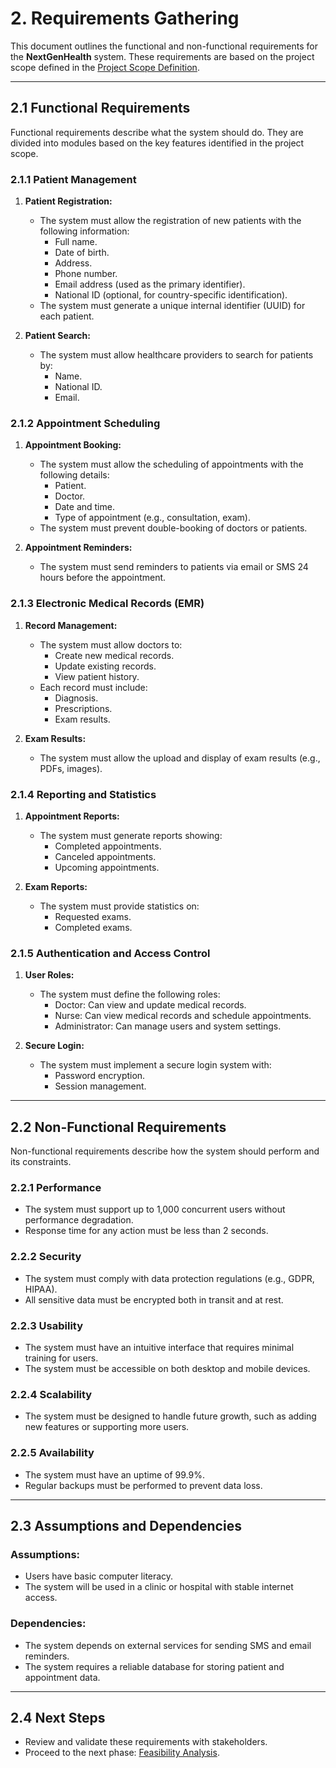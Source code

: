 # 2. Requirements Gathering

This document outlines the functional and non-functional requirements for the **NextGenHealth** system. These requirements are based on the project scope defined in the [Project Scope Definition](./01_project_scope.md).

---

## 2.1 Functional Requirements

Functional requirements describe what the system should do. They are divided into modules based on the key features identified in the project scope.

### 2.1.1 Patient Management
1. **Patient Registration:**
   - The system must allow the registration of new patients with the following information:
     - Full name.
     - Date of birth.
     - Address.
     - Phone number.
     - Email address (used as the primary identifier).
     - National ID (optional, for country-specific identification).
   - The system must generate a unique internal identifier (UUID) for each patient.

2. **Patient Search:**
   - The system must allow healthcare providers to search for patients by:
     - Name.
     - National ID.
     - Email.

### 2.1.2 Appointment Scheduling
1. **Appointment Booking:**
   - The system must allow the scheduling of appointments with the following details:
     - Patient.
     - Doctor.
     - Date and time.
     - Type of appointment (e.g., consultation, exam).
   - The system must prevent double-booking of doctors or patients.

2. **Appointment Reminders:**
   - The system must send reminders to patients via email or SMS 24 hours before the appointment.

### 2.1.3 Electronic Medical Records (EMR)
1. **Record Management:**
   - The system must allow doctors to:
     - Create new medical records.
     - Update existing records.
     - View patient history.
   - Each record must include:
     - Diagnosis.
     - Prescriptions.
     - Exam results.

2. **Exam Results:**
   - The system must allow the upload and display of exam results (e.g., PDFs, images).

### 2.1.4 Reporting and Statistics
1. **Appointment Reports:**
   - The system must generate reports showing:
     - Completed appointments.
     - Canceled appointments.
     - Upcoming appointments.

2. **Exam Reports:**
   - The system must provide statistics on:
     - Requested exams.
     - Completed exams.

### 2.1.5 Authentication and Access Control
1. **User Roles:**
   - The system must define the following roles:
     - Doctor: Can view and update medical records.
     - Nurse: Can view medical records and schedule appointments.
     - Administrator: Can manage users and system settings.

2. **Secure Login:**
   - The system must implement a secure login system with:
     - Password encryption.
     - Session management.

---

## 2.2 Non-Functional Requirements

Non-functional requirements describe how the system should perform and its constraints.

### 2.2.1 Performance
- The system must support up to 1,000 concurrent users without performance degradation.
- Response time for any action must be less than 2 seconds.

### 2.2.2 Security
- The system must comply with data protection regulations (e.g., GDPR, HIPAA).
- All sensitive data must be encrypted both in transit and at rest.

### 2.2.3 Usability
- The system must have an intuitive interface that requires minimal training for users.
- The system must be accessible on both desktop and mobile devices.

### 2.2.4 Scalability
- The system must be designed to handle future growth, such as adding new features or supporting more users.

### 2.2.5 Availability
- The system must have an uptime of 99.9%.
- Regular backups must be performed to prevent data loss.

---

## 2.3 Assumptions and Dependencies

### Assumptions:
- Users have basic computer literacy.
- The system will be used in a clinic or hospital with stable internet access.

### Dependencies:
- The system depends on external services for sending SMS and email reminders.
- The system requires a reliable database for storing patient and appointment data.

---

## 2.4 Next Steps

- Review and validate these requirements with stakeholders.
- Proceed to the next phase: [Feasibility Analysis](./03_feasibility_analysis.md).